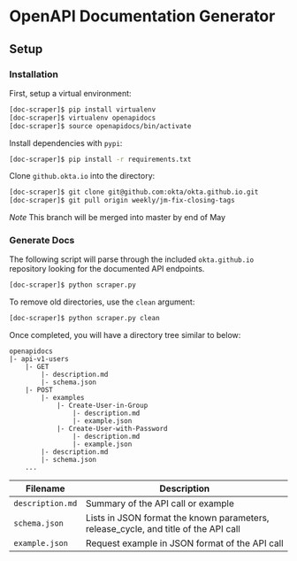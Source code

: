 # OpenAPI Documentation Generator

## Setup
### Installation
First, setup a virtual environment:
```sh
[doc-scraper]$ pip install virtualenv
[doc-scraper]$ virtualenv openapidocs
[doc-scraper]$ source openapidocs/bin/activate
```
Install dependencies with `pypi`:
```sh
[doc-scraper]$ pip install -r requirements.txt
```

Clone `github.okta.io` into the directory:
```sh
[doc-scraper]$ git clone git@github.com:okta/okta.github.io.git
[doc-scraper]$ git pull origin weekly/jm-fix-closing-tags
```
*Note* This branch will be merged into master by end of May

### Generate Docs
The following script will parse through the included `okta.github.io` repository looking for the documented API endpoints.

```sh
[doc-scraper]$ python scraper.py
```

To remove old directories, use the `clean` argument:
```sh
[doc-scraper]$ python scraper.py clean
```

Once completed, you will have a directory tree similar to below:
```
openapidocs
|- api-v1-users
	|- GET
		|- description.md
		|- schema.json
	|- POST
		|- examples
			|- Create-User-in-Group
				|- description.md
				|- example.json
			|- Create-User-with-Password
				|- description.md
				|- example.json			
		|- description.md
		|- schema.json
	...

```

| Filename        | Description                                                                         | 
| --------------- | ----------------------------------------------------------------------------------- | 
| `description.md`| Summary of the API call or example                                                  |
| `schema.json`   | Lists in JSON format the known parameters, release_cycle, and title of the API call |
| `example.json`  | Request example in JSON format of the API call                                      |


